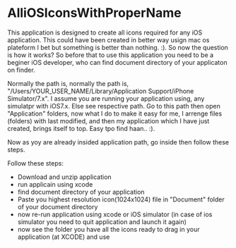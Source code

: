 AlliOSIconsWithProperName
=========================

This application is designed to create all icons required for any iOS application. This could have been created in better way usign mac os plateform I bet but something is better than nothing. :). So now the question is how it works? So before that to use this application you need to be a beginer iOS developer, who can find document directory of your applicaton on finder. 

Normally the path is, normally the path is, "/Users/YOUR_USER_NAME/Library/Application Support/iPhone Simulator/7.x". I assume you are running your application using, any simulatpr with iOS7.x. Else see respective path. Go to this path then open "Application" folders, now what I do to make it easy for me, I arrenge files (folders) with last modified, and then my application which I have just created, brings itself to top. Easy tpo find haan.. :). 

Now as yoy are already insided application path, go inside then follow these steps.

Follow these steps:
 - Download and unzip application
 - run applicain using xcode
 - find document directory of your application
 - Paste you highest resolution icon(1024x1024) file in "Document" folder of your document directory
 - now re-run application using xcode or iOS simulator (in case of ios simulator you need to quit application and launch it again)
 - now see the folder you have all the icons ready to drag in your application (at XCODE) and use

